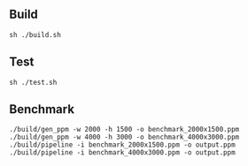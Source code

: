 ## Build
```
sh ./build.sh
```

## Test
```
sh ./test.sh
```
## Benchmark
```
./build/gen_ppm -w 2000 -h 1500 -o benchmark_2000x1500.ppm
./build/gen_ppm -w 4000 -h 3000 -o benchmark_4000x3000.ppm
./build/pipeline -i benchmark_2000x1500.ppm -o output.ppm
./build/pipeline -i benchmark_4000x3000.ppm -o output.ppm
```

